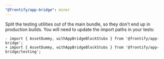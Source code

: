 ```yaml
---
"@frontify/app-bridge": minor
---
```


Split the testing utilities out of the main bundle, so they don't end up in production builds.
You will need to update the import paths in your tests:

```git
- import { AssetDummy, withAppBridgeBlockStubs } from '@frontify/app-bridge';
+ import { AssetDummy, withAppBridgeBlockStubs } from '@frontify/app-bridge/testing';
```
